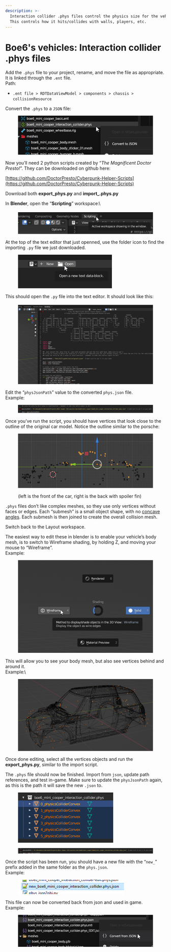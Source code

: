 ```yaml
---
description: >-
  Interaction collider .phys files control the physics size for the vehicle.
  This controls how it hits/collides with walls, players, etc.
---
```


# Boe6's vehicles: Interaction collider .phys files

Add the `.phys` file to your project, rename, and move the file as appropriate. It is linked through the `.ent` file. \
Path:

* `.ent file > RDTDataViewModel > components > chassis > collisionResource`

Convert the `.phys` to a `JSON` file:

<figure><img src="../../../.gitbook/assets/image142.png" alt=""><figcaption></figcaption></figure>

Now you’ll need 2 python scripts created by “_The Magnificent Doctor Presto!_”. They can be downloaded on github here:

[https://github.com/DoctorPresto/Cyberpunk-Helper-Scripts](https://github.com/DoctorPresto/Cyberpunk-Helper-Scripts)

Download both **export\_phys.py** and **import\_.phys.py**

In **Blender**, open the “**Scripting**” workspace:\


<figure><img src="../../../.gitbook/assets/image143.png" alt=""><figcaption></figcaption></figure>

At the top of the text editor that just openned, use the folder icon to find the importing `.py` file we just downloaded.

<figure><img src="../../../.gitbook/assets/image8 (1).png" alt=""><figcaption></figcaption></figure>

This should open the `.py` file into the text editor. It should look like this:

<figure><img src="../../../.gitbook/assets/image203.png" alt=""><figcaption></figcaption></figure>

Edit the “`physJsonPath`” value to the converted `phys.json` file. \
Example:

<figure><img src="../../../.gitbook/assets/image206.png" alt=""><figcaption></figcaption></figure>

Once you’ve run the script, you should have vertices that look close to the outline of the original car model. Notice the outline similar to the porsche:

<figure><img src="../../../.gitbook/assets/image192.png" alt=""><figcaption><p>(left is the front of the car, right is the back with spoiler fin)</p></figcaption></figure>

`.phys` files don’t like complex meshes, so they use only vertices without faces or edges. Each “submesh” is a small object shape, with no [concave angles](https://www.google.com/search?q=concave+angle+in+polygon\&tbm=isch\&sclient=img). Each submesh is then joined to create the overall collision mesh.

Switch back to the Layout workspace.

The easiest way to edit these in blender is to enable your vehicle’s body mesh, is to switch to Wireframe shading, by holding Z, and moving your mouse to “Wireframe”. \
Example:

<figure><img src="../../../.gitbook/assets/image109.png" alt=""><figcaption></figcaption></figure>

This will allow you to see your body mesh, but also see vertices behind and around it. \
Example:\


<figure><img src="../../../.gitbook/assets/image66.png" alt=""><figcaption></figcaption></figure>

Once done editing, select all the vertices objects and run the **export\_phys.py**, similar to the import script.

The `.phys` file should now be finished. Import from `json`, update path references, and test in-game. Make sure to update the `physJsonPath` again, as this is the path it will save the new `.json` to.

<figure><img src="../../../.gitbook/assets/image155.png" alt=""><figcaption></figcaption></figure>

<figure><img src="../../../.gitbook/assets/image91.png" alt=""><figcaption></figcaption></figure>

Once the script has been run, you should have a new file with the “`new_`” prefix added in the same folder as the `phys.json`. \
Example:

<figure><img src="../../../.gitbook/assets/image111.png" alt=""><figcaption></figcaption></figure>

This file can now be converted back from json and used in game. \
Example:

<figure><img src="../../../.gitbook/assets/image177.png" alt=""><figcaption></figcaption></figure>
